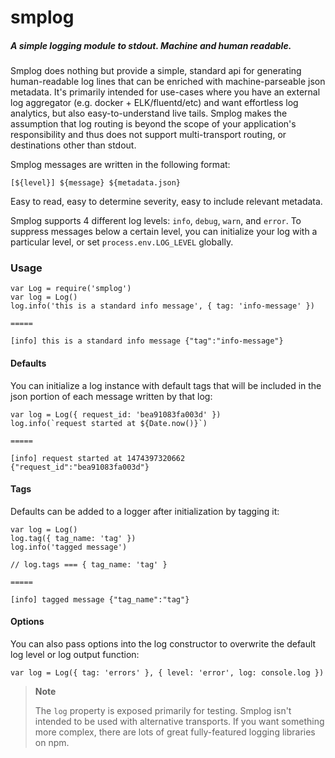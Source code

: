 # smplog

##### A simple logging module to stdout. Machine and human readable.

Smplog does nothing but provide a simple, standard api for generating human-readable log lines that can be enriched with machine-parseable json metadata. It's primarily intended for use-cases where you have an external log aggregator (e.g. docker + ELK/fluentd/etc) and want effortless log analytics, but also easy-to-understand live tails. Smplog makes the assumption that log routing is beyond the scope of your application's responsibility and thus does not support multi-transport routing, or destinations other than stdout.

Smplog messages are written in the following format:

`[${level}] ${message} ${metadata.json}`

Easy to read, easy to determine severity, easy to include relevant metadata.

Smplog supports 4 different log levels: `info`, `debug`, `warn`, and `error`. To suppress messages below a certain level, you can initialize your log with a particular level, or set `process.env.LOG_LEVEL` globally.

### Usage

```
var Log = require('smplog')
var log = Log()
log.info('this is a standard info message', { tag: 'info-message' })

=====

[info] this is a standard info message {"tag":"info-message"}
```

#### Defaults
You can initialize a log instance with default tags that will be included in the json portion of each message written by that log:

```
var log = Log({ request_id: 'bea91083fa003d' })
log.info(`request started at ${Date.now()}`)

=====

[info] request started at 1474397320662 {"request_id":"bea91083fa003d"}
```

#### Tags
Defaults can be added to a logger after initialization by tagging it:

```
var log = Log()
log.tag({ tag_name: 'tag' })
log.info('tagged message')

// log.tags === { tag_name: 'tag' }

=====

[info] tagged message {"tag_name":"tag"}

```

#### Options
You can also pass options into the log constructor to overwrite the default log level or log output function:

```
var log = Log({ tag: 'errors' }, { level: 'error', log: console.log })
```

> **Note**
>
> The `log` property is exposed primarily for testing. Smplog isn't intended to be used with alternative transports. If you want something more complex, there are lots of great fully-featured logging libraries on npm.


